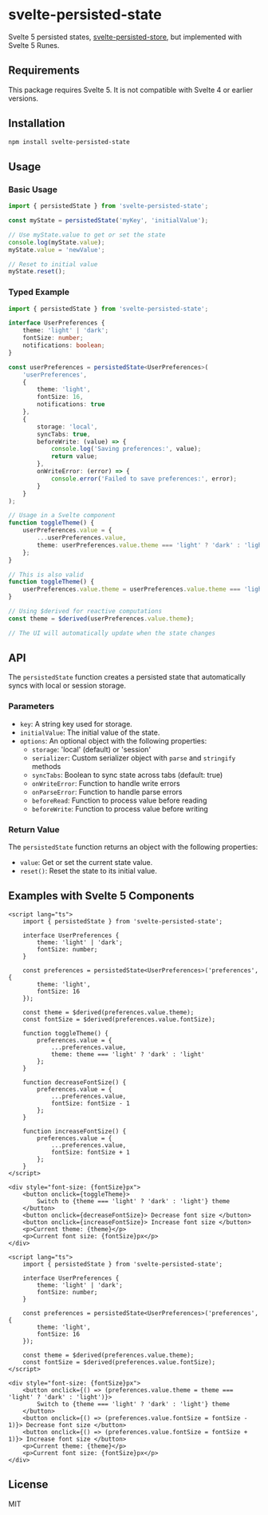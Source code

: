 # svelte-persisted-state

Svelte 5 persisted states, [svelte-persisted-store](https://github.com/joshnuss/svelte-persisted-store), but implemented with Svelte 5 Runes.

## Requirements

This package requires Svelte 5. It is not compatible with Svelte 4 or earlier versions.

## Installation

```bash
npm install svelte-persisted-state
```

## Usage

### Basic Usage

```javascript
import { persistedState } from 'svelte-persisted-state';

const myState = persistedState('myKey', 'initialValue');

// Use myState.value to get or set the state
console.log(myState.value);
myState.value = 'newValue';

// Reset to initial value
myState.reset();
```

### Typed Example

```typescript
import { persistedState } from 'svelte-persisted-state';

interface UserPreferences {
    theme: 'light' | 'dark';
    fontSize: number;
    notifications: boolean;
}

const userPreferences = persistedState<UserPreferences>(
    'userPreferences',
    {
        theme: 'light',
        fontSize: 16,
        notifications: true
    },
    {
        storage: 'local',
        syncTabs: true,
        beforeWrite: (value) => {
            console.log('Saving preferences:', value);
            return value;
        },
        onWriteError: (error) => {
            console.error('Failed to save preferences:', error);
        }
    }
);

// Usage in a Svelte component
function toggleTheme() {
    userPreferences.value = {
        ...userPreferences.value,
        theme: userPreferences.value.theme === 'light' ? 'dark' : 'light'
    };
}

// This is also valid
function toggleTheme() {
    userPreferences.value.theme = userPreferences.value.theme === 'light' ? 'dark' : 'light'
}

// Using $derived for reactive computations
const theme = $derived(userPreferences.value.theme);

// The UI will automatically update when the state changes
```

## API

The `persistedState` function creates a persisted state that automatically syncs with local or session storage.

### Parameters

- `key`: A string key used for storage.
- `initialValue`: The initial value of the state.
- `options`: An optional object with the following properties:
  - `storage`: 'local' (default) or 'session'
  - `serializer`: Custom serializer object with `parse` and `stringify` methods
  - `syncTabs`: Boolean to sync state across tabs (default: true)
  - `onWriteError`: Function to handle write errors
  - `onParseError`: Function to handle parse errors
  - `beforeRead`: Function to process value before reading
  - `beforeWrite`: Function to process value before writing

### Return Value

The `persistedState` function returns an object with the following properties:

- `value`: Get or set the current state value.
- `reset()`: Reset the state to its initial value.

## Examples with Svelte 5 Components

```svelte
<script lang="ts">
    import { persistedState } from 'svelte-persisted-state';

    interface UserPreferences {
        theme: 'light' | 'dark';
        fontSize: number;
    }

    const preferences = persistedState<UserPreferences>('preferences', {
        theme: 'light',
        fontSize: 16
    });

    const theme = $derived(preferences.value.theme);
    const fontSize = $derived(preferences.value.fontSize);

    function toggleTheme() {
        preferences.value = {
            ...preferences.value,
            theme: theme === 'light' ? 'dark' : 'light'
        };
    }

    function decreaseFontSize() {
        preferences.value = {
            ...preferences.value,
            fontSize: fontSize - 1
        };
    }

    function increaseFontSize() {
        preferences.value = {
            ...preferences.value,
            fontSize: fontSize + 1
        };
    }
</script>

<div style="font-size: {fontSize}px">
    <button onclick={toggleTheme}>
        Switch to {theme === 'light' ? 'dark' : 'light'} theme
    </button>
    <button onclick={decreaseFontSize}> Decrease font size </button>
    <button onclick={increaseFontSize}> Increase font size </button>
    <p>Current theme: {theme}</p>
    <p>Current font size: {fontSize}px</p>
</div>
```

```svelte
<script lang="ts">
    import { persistedState } from 'svelte-persisted-state';

    interface UserPreferences {
        theme: 'light' | 'dark';
        fontSize: number;
    }

    const preferences = persistedState<UserPreferences>('preferences', {
        theme: 'light',
        fontSize: 16
    });

    const theme = $derived(preferences.value.theme);
    const fontSize = $derived(preferences.value.fontSize);
</script>

<div style="font-size: {fontSize}px">
    <button onclick={() => (preferences.value.theme = theme === 'light' ? 'dark' : 'light')}>
        Switch to {theme === 'light' ? 'dark' : 'light'} theme
    </button>
    <button onclick={() => (preferences.value.fontSize = fontSize - 1)}> Decrease font size </button>
    <button onclick={() => (preferences.value.fontSize = fontSize + 1)}> Increase font size </button>
    <p>Current theme: {theme}</p>
    <p>Current font size: {fontSize}px</p>
</div>
```

## License

MIT
